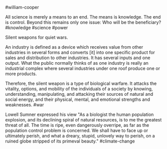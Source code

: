 #william-cooper

All science is merely a means to an end. The means is knowledge. The end is control. Beyond this remains only one issue: Who will be the beneficiary?
#knowledge #science #power 

Silent weapons for quiet wars.

An industry is defined as a device which receives value from other industries in several forms and converts [it] into one specific product for sales and distribution to other industries. It has several inputs and one output. What the public normally thinks of as one industry is really an industrial complex where several industries under one roof produce one or more products.

Therefore, the silent weapon is a type of biological warfare. It attacks the vitality, options, and mobility of the individuals of a society by knowing, understanding, manipulating, and attacking their sources of natural and social energy, and their physical, mental, and emotional strengths and weaknesses.
#war 

Lowell Sumner expressed his view "As a biologist the human population explosion, and its declining spiral of natural resources, is to me the greatest threat of all. The time is ripe, even dangerously overripe, as far as the population control problem is concerned. We shall have to face up or ultimately perish, and what a dreary, stupid, unlovely way to perish, on a ruined globe stripped of its primeval beauty."
#climate-change 